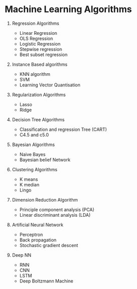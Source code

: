 # Machine Learning Algorithms

1. Regression Algorithms
    - Linear Regression
    - OLS Regression
    - Logistic Regression
    - Stepwise regression
    - Best subset regression

2. Instance Based algorithms
    - KNN algorithm
    - SVM
    - Learning Vector Quantisation

3. Regularization Algorithms
    - Lasso
    - Ridge

4. Decision Tree Algorithms
    - Classification and regression Tree (CART)
    - C4.5 and c5.0

5. Bayesian Algorithms
    - Naive Bayes
    - Bayesian belief Network

6. Clustering Algorithms
    - K means
    - K median
    - Lingo

7. Dimension Reduction Algorithm
    - Principle component analysis (PCA)
    - Linear discriminant analysis (LDA)

8. Artificial Neural Network
    - Perceptron
    - Back propagation
    - Stochastic gradient descent
  
9. Deep NN
    - RNN
    - CNN
    - LSTM
    - Deep Boltzmann Machine
